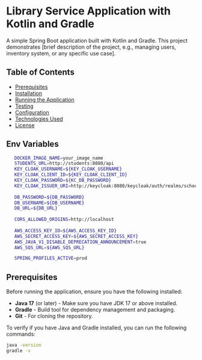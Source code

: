 # Library Service Application with Kotlin and Gradle

A simple Spring Boot application built with Kotlin and Gradle. This project demonstrates [brief description of the project, e.g., managing users, inventory system, or any specific use case].

## Table of Contents

- [Prerequisites](#prerequisites)
- [Installation](#installation)
- [Running the Application](#running-the-application)
- [Testing](#testing)
- [Configuration](#configuration)
- [Technologies Used](#technologies-used)
- [License](#license)

## Env Variables
 ``` bash
    DOCKER_IMAGE_NAME=your_image_name
    STUDENTS_URL=http://students:8080/api
    KEY_CLOAK_USERNAME=${KEY_CLOAK_USERNAME}
    KEY_CLOAK_CLIENT_ID=${KEY_CLOAK_CLIENT_ID}
    KEY_CLOAK_PASSWORD=${KC_DB_PASSWORD}
    KEY_CLOAK_ISSUER_URI=http://keycloak:8080/keycloak/auth/realms/school
    
    DB_PASSWORD=${DB_PASSWORD}
    DB_USERNAME=${DB_USERNAME}
    DB_URL=${DB_URL}
    
    CORS_ALLOWED_ORIGINS=http://localhost
    
    AWS_ACCESS_KEY_ID=${AWS_ACCESS_KEY_ID}
    AWS_SECRET_ACCESS_KEY=${AWS_SECRET_ACCESS_KEY}
    AWS_JAVA_V1_DISABLE_DEPRECATION_ANNOUNCEMENT=true
    AWS_SQS_URL=${AWS_SQS_URL}

    SPRING_PROFILES_ACTIVE=prod
 
 ```
## Prerequisites

Before running the application, ensure you have the following installed:

- **Java 17** (or later) - Make sure you have JDK 17 or above installed.
- **Gradle** - Build tool for dependency management and packaging.
- **Git** - For cloning the repository.

To verify if you have Java and Gradle installed, you can run the following commands:

```bash
java -version
gradle -v
